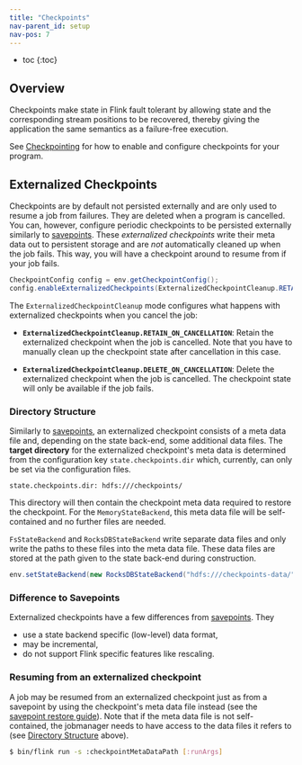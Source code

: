 ```yaml
---
title: "Checkpoints"
nav-parent_id: setup
nav-pos: 7
---
```

<!--
Licensed to the Apache Software Foundation (ASF) under one
or more contributor license agreements.  See the NOTICE file
distributed with this work for additional information
regarding copyright ownership.  The ASF licenses this file
to you under the Apache License, Version 2.0 (the
"License"); you may not use this file except in compliance
with the License.  You may obtain a copy of the License at

  http://www.apache.org/licenses/LICENSE-2.0

Unless required by applicable law or agreed to in writing,
software distributed under the License is distributed on an
"AS IS" BASIS, WITHOUT WARRANTIES OR CONDITIONS OF ANY
KIND, either express or implied.  See the License for the
specific language governing permissions and limitations
under the License.
-->


* toc
{:toc}

## Overview

Checkpoints make state in Flink fault tolerant by allowing state and the
corresponding stream positions to be recovered, thereby giving the application
the same semantics as a failure-free execution.

See [Checkpointing](../dev/stream/checkpointing.html) for how to enable and
configure checkpoints for your program.

## Externalized Checkpoints

Checkpoints are by default not persisted externally and are only used to
resume a job from failures. They are deleted when a program is cancelled.
You can, however, configure periodic checkpoints to be persisted externally
similarly to [savepoints](savepoints.html). These *externalized checkpoints*
write their meta data out to persistent storage and are *not* automatically
cleaned up when the job fails. This way, you will have a checkpoint around
to resume from if your job fails.

```java
CheckpointConfig config = env.getCheckpointConfig();
config.enableExternalizedCheckpoints(ExternalizedCheckpointCleanup.RETAIN_ON_CANCELLATION);
```

The `ExternalizedCheckpointCleanup` mode configures what happens with externalized checkpoints when you cancel the job:

- **`ExternalizedCheckpointCleanup.RETAIN_ON_CANCELLATION`**: Retain the externalized checkpoint when the job is cancelled. Note that you have to manually clean up the checkpoint state after cancellation in this case.

- **`ExternalizedCheckpointCleanup.DELETE_ON_CANCELLATION`**: Delete the externalized checkpoint when the job is cancelled. The checkpoint state will only be available if the job fails.

### Directory Structure

Similarly to [savepoints](savepoints.html), an externalized checkpoint consists
of a meta data file and, depending on the state back-end, some additional data
files. The **target directory** for the externalized checkpoint's meta data is
determined from the configuration key `state.checkpoints.dir` which, currently,
can only be set via the configuration files.

```
state.checkpoints.dir: hdfs:///checkpoints/
```

This directory will then contain the checkpoint meta data required to restore
the checkpoint. For the `MemoryStateBackend`, this meta data file will be
self-contained and no further files are needed.

`FsStateBackend` and `RocksDBStateBackend` write separate data files
and only write the paths to these files into the meta data file. These data
files are stored at the path given to the state back-end during construction.

```java
env.setStateBackend(new RocksDBStateBackend("hdfs:///checkpoints-data/");
```

### Difference to Savepoints

Externalized checkpoints have a few differences from [savepoints](savepoints.html). They
- use a state backend specific (low-level) data format,
- may be incremental,
- do not support Flink specific features like rescaling.

### Resuming from an externalized checkpoint

A job may be resumed from an externalized checkpoint just as from a savepoint
by using the checkpoint's meta data file instead (see the
[savepoint restore guide](cli.html#restore-a-savepoint)). Note that if the
meta data file is not self-contained, the jobmanager needs to have access to
the data files it refers to (see [Directory Structure](#directory-structure)
above).

```sh
$ bin/flink run -s :checkpointMetaDataPath [:runArgs]
```

